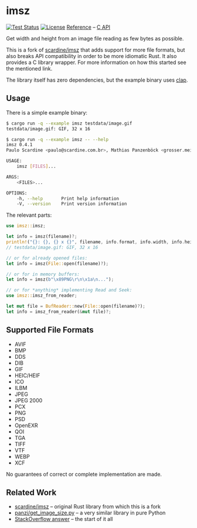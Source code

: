 # imsz

[![Test Status](https://img.shields.io/github/actions/workflow/status/panzi/imsz/test.yml?branch=main)](https://github.com/panzi/imsz/actions/workflows/test.yml)
[![License](https://img.shields.io/github/license/panzi/imsz)](https://github.com/panzi/imsz/blob/main/LICENSE)
[Reference](https://panzi.github.io/imsz/imsz) – [C API](https://panzi.github.io/imsz/c)

Get width and height from an image file reading as few bytes as possible.

This is a fork of [scardine/imsz](https://github.com/scardine/imsz) that adds
support for more file formats, but also breaks API compatibility in order to be
more idiomatic Rust. It also provides a C library wrapper. For more information
on how this started see the mentioned link.

The library itself has zero dependencies, but the example binary uses
[clap](https://crates.io/crates/clap).

## Usage

There is a simple example binary:

```bash
$ cargo run -q --example imsz testdata/image.gif
testdata/image.gif: GIF, 32 x 16

$ cargo run -q --example imsz -- --help
imsz 0.4.1
Paulo Scardine <paulo@scardine.com.br>, Mathias Panzenböck <grosser.meister.morti@gmx.net>

USAGE:
    imsz [FILES]...

ARGS:
    <FILES>...    

OPTIONS:
    -h, --help       Print help information
    -V, --version    Print version information
```

The relevant parts:

```Rust
use imsz::imsz;

let info = imsz(filename)?;
println!("{}: {}, {} x {}", filename, info.format, info.width, info.height);
// testdata/image.gif: GIF, 32 x 16

// or for already opened files:
let info = imsz(File::open(filename)?);

// or for in memory buffers:
let info = imsz(b"\x89PNG\r\n\x1a\n...");

// or for *anything* implementing Read and Seek:
use imsz::imsz_from_reader;

let mut file = BufReader::new(File::open(filename)?);
let info = imsz_from_reader(&mut file)?;
```

## Supported File Formats

* AVIF
* BMP
* DDS
* DIB
* GIF
* HEIC/HEIF
* ICO
* ILBM
* JPEG
* JPEG 2000
* PCX
* PNG
* PSD
* OpenEXR
* QOI
* TGA
* TIFF
* VTF
* WEBP
* XCF

No guarantees of correct or complete implementation are made.

## Related Work

* [scardine/imsz](https://github.com/scardine/imsz) – original Rust library from which this is a fork
* [panzi/get_image_size.py](https://github.com/panzi/get_image_size.py) – a very similar library in pure Python
* [StackOverflow answer](https://stackoverflow.com/a/19035508/277767) – the start of it all
